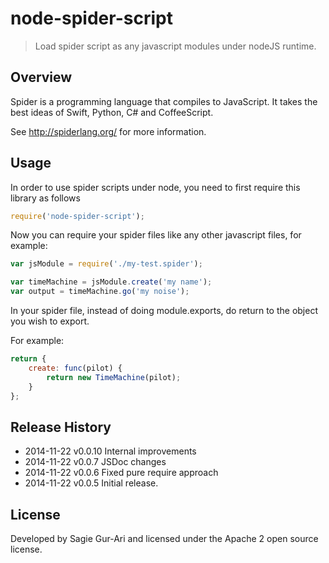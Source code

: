 # node-spider-script

> Load spider script as any javascript modules under nodeJS runtime.

## Overview
Spider is a programming language that compiles to JavaScript. It takes the best ideas of Swift, Python, C# and CoffeeScript.

See http://spiderlang.org/ for more information.

## Usage
In order to use spider scripts under node, you need to first require this library as follows

```js
require('node-spider-script');
```

Now you can require your spider files like any other javascript files, for example:

```js
var jsModule = require('./my-test.spider');

var timeMachine = jsModule.create('my name');
var output = timeMachine.go('my noise');
```

In your spider file, instead of doing module.exports, do return to the object you wish to export.

For example:

```js
return {
    create: func(pilot) {
        return new TimeMachine(pilot);
    }
};
```

## Release History

 * 2014-11-22   v0.0.10   Internal improvements
 * 2014-11-22   v0.0.7   JSDoc changes
 * 2014-11-22   v0.0.6   Fixed pure require approach
 * 2014-11-22   v0.0.5   Initial release.

## License
Developed by Sagie Gur-Ari and licensed under the Apache 2 open source license.
